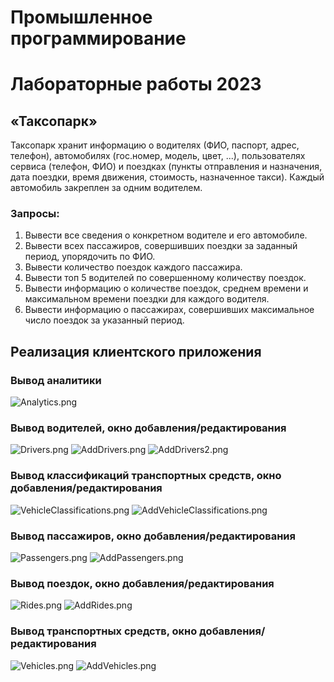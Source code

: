 # Промышленное программирование

# Лабораторные работы 2023

## «Таксопарк»

Таксопарк хранит информацию о водителях (ФИО, паспорт, адрес, телефон),
автомобилях (гос.номер, модель, цвет, ...), пользователях сервиса (телефон, ФИО) и
поездках (пункты отправления и назначения, дата поездки, время движения, стоимость, назначенное такси).
Каждый автомобиль закреплен за одним водителем.

### Запросы:

1) Вывести все сведения о конкретном водителе и его автомобиле.
2) Вывести всех пассажиров, совершивших поездки за заданный период,
   упорядочить по ФИО.
3) Вывести количество поездок каждого пассажира.
4) Вывести топ 5 водителей по совершенному количеству поездок.
5) Вывести информацию о количестве поездок, среднем времени и
   максимальном времени поездки для каждого водителя.
6) Вывести информацию о пассажирах, совершивших максимальное число
   поездок за указанный период.


## Реализация клиентского приложения

### Вывод аналитики
![Analytics.png](TaxiApp.Screenshots/Analytics.png)

### Вывод водителей, окно добавления/редактирования
![Drivers.png](TaxiApp.Screenshots/Drivers.png)
![AddDrivers.png](TaxiApp.Screenshots/AddDrivers.png)
![AddDrivers2.png](TaxiApp.Screenshots/AddDrivers2.png)

### Вывод классификаций транспортных средств, окно добавления/редактирования
![VehicleClassifications.png](TaxiApp.Screenshots/VehicleClassifications.png)
![AddVehicleClassifications.png](TaxiApp.Screenshots/AddVehicleClassifications.png)

### Вывод пассажиров, окно добавления/редактирования
![Passengers.png](TaxiApp.Screenshots/Passengers.png)
![AddPassengers.png](TaxiApp.Screenshots/AddPassengers.png)

### Вывод поездок, окно добавления/редактирования
![Rides.png](TaxiApp.Screenshots/Rides.png)
![AddRides.png](TaxiApp.Screenshots/AddRides.png)

### Вывод транспортных средств, окно добавления/редактирования
![Vehicles.png](TaxiApp.Screenshots/Vehicles.png)
![AddVehicles.png](TaxiApp.Screenshots/AddVehicles.png)